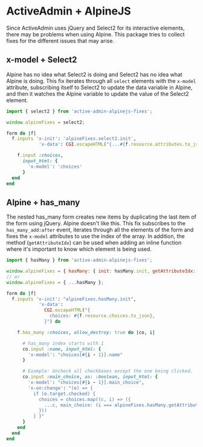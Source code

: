 # ActiveAdmin + AlpineJS

Since ActiveAdmin uses jQuery and Select2 for its interactive elements, there may be problems when using Alpine. This package tries to collect fixes for the different issues that may arise.

## x-model + Select2

Alpine has no idea what Select2 is doing and Select2 has no idea what Alpine is doing. This fix iterates through all `select` elements with the `x-model` attribute, subscribing itself to Select2 to update the data variable in Alpine, and then it watches the Alpine variable to update the value of the Select2 element.

```javascript
import { select2 } from 'active-admin-alpinejs-fixes';

window.alpineFixes = select2;

```

```ruby
form do |f|
  f.inputs 'x-init': 'alpineFixes.select2.init',
            'x-data': CGI.escapeHTML("{...#{f.resource.attributes.to_json}}") do

    f.input :choices,
      input_html: {
        'x-model': 'choices'
      }
  end
end
```

## Alpine + has_many

The nested has_many form creates new items by duplicating the last item of the form using jQuery. Alpine doesn't like this. This fix subscribes to the `has_many_add:after` event, iterates through all the elements of the form and fixes the `x-model` attributes to use the index of the array. In addition, the method (`getAttributeIdx`) can be used when adding an inline function where it's important to know which element is being used.

```javascript
import { hasMany } from 'active-admin-alpinejs-fixes';

window.alpineFixes = { hasMany: { init: hasMany.init, getAttributeIdx: hasMany.getAttributeIdx }};
// or
window.alpineFixes = { ...hasMany };

```

```ruby
form do |f|
  f.inputs 'x-init': "alpineFixes.hasMany.init",
            'x-data':
              CGI.escapeHTML("{
                choices: #{f.resource.choices.to_json},
              }") do

    f.has_many :choices, allow_destroy: true do |co, i|

      # has_many index starts with 1
      co.input :name, input_html: {
        'x-model': "choices[#{i - 1}].name"
      }

      # Example: Uncheck all checkboxes except the one being clicked.
      co.input :main_choice, as: :boolean, input_html: {
        'x-model': "choices[#{i - 1}].main_choice",
        'x-on:change': "(e) => {
          if (e.target.checked) {
            choices = choices.map((c, i) => ({
              ...c, main_choice: (i === alpineFixes.hasMany.getAttributeIdx($el))
            }))
          } }"
      }
    end
  end
end
```
